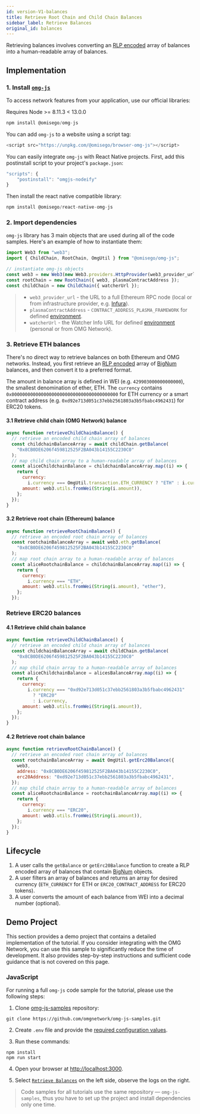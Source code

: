 ```yaml
---
id: version-V1-balances
title: Retrieve Root Chain and Child Chain Balances
sidebar_label: Retrieve Balances
original_id: balances
---
```


Retrieving balances involves converting an [RLP encoded](https://github.com/ethereum/wiki/wiki/RLP) array of balances into a human-readable array of balances.

## Implementation

### 1. Install [`omg-js`](https://github.com/omgnetwork/omg-js)

To access network features from your application, use our official libraries:

<!--DOCUSAURUS_CODE_TABS-->

<!-- Node -->

Requires Node >= 8.11.3 < 13.0.0

```js
npm install @omisego/omg-js
```

<!-- Browser -->

You can add `omg-js` to a website using a script tag:

```js
<script src="https://unpkg.com/@omisego/browser-omg-js"></script>
```

<!-- React Native -->

You can easily integrate `omg-js` with React Native projects. First, add this postinstall script to your project's `package.json`:

```js
"scripts": {
    "postinstall": "omgjs-nodeify"
}
```

Then install the react native compatible library:

```js
npm install @omisego/react-native-omg-js
```

<!--END_DOCUSAURUS_CODE_TABS-->

<!--DOCUSAURUS_CODE_TABS-->
<!-- JavaScript (ESNext) -->

### 2. Import dependencies

`omg-js` library has 3 main objects that are used during all of the code samples. Here's an example of how to instantiate them:

```js
import Web3 from "web3";
import { ChildChain, RootChain, OmgUtil } from "@omisego/omg-js";

// instantiate omg-js objects
const web3 = new Web3(new Web3.providers.HttpProvider(web3_provider_url));
const rootChain = new RootChain({ web3, plasmaContractAddress });
const childChain = new ChildChain({ watcherUrl });
```

> - `web3_provider_url` - the URL to a full Ethereum RPC node (local or from infrastructure provider, e.g. [Infura](https://infura.io/)).
> - `plasmaContractAddress` - `CONTRACT_ADDRESS_PLASMA_FRAMEWORK` for defined [environment](/environments).
> - `watcherUrl` - the Watcher Info URL for defined [environment](/environments) (personal or from OMG Network).

### 3. Retrieve ETH balances

There's no direct way to retrieve balances on both Ethereum and OMG networks. Instead, you first retrieve an [RLP encoded](https://github.com/ethereum/wiki/wiki/RLP) array of [BigNum](https://github.com/indutny/bn.js) balances, and then convert it to a preferred format.

The amount in balance array is defined in WEI (e.g. `429903000000000000`), the smallest denomination of ether, ETH. The `currency` contains `0x0000000000000000000000000000000000000000` for ETH currency or a smart contract address (e.g. `0xd92e713d051c37ebb2561803a3b5fbabc4962431`) for ERC20 tokens.

#### 3.1 Retrieve child chain (OMG Network) balance

```js
async function retrieveChildChainBalance() {
  // retrieve an encoded child chain array of balances
  const childchainBalanceArray = await childChain.getBalance(
    "0x8CB0DE6206f459812525F2BA043b14155C2230C0"
  );
  // map child chain array to a human-readable array of balances
  const aliceChildchainBalance = childchainBalanceArray.map((i) => {
    return {
      currency:
        i.currency === OmgUtil.transaction.ETH_CURRENCY ? "ETH" : i.currency,
      amount: web3.utils.fromWei(String(i.amount)),
    };
  });
}
```

#### 3.2 Retrieve root chain (Ethereum) balance

```js
async function retrieveRootChainBalance() {
  // retrieve an encoded root chain array of balances
  const rootchainBalanceArray = await web3.eth.getBalance(
    "0x8CB0DE6206f459812525F2BA043b14155C2230C0"
  );
  // map root chain array to a human-readable array of balances
  const aliceRootchainBalance = childchainBalanceArray.map((i) => {
    return {
      currency:
        i.currency === "ETH",
      amount: web3.utils.fromWei(String(i.amount), "ether"),
    };
  });
```

### Retrieve ERC20 balances

#### 4.1 Retrieve child chain balance

```js
async function retrieveChildChainBalance() {
  // retrieve an encoded child chain array of balances
  const childchainBalanceArray = await childChain.getBalance(
    "0x8CB0DE6206f459812525F2BA043b14155C2230C0"
  );
  // map child chain array to a human-readable array of balances
  const aliceChildchainBalance = alicesBalanceArray.map((i) => {
    return {
      currency:
        i.currency === "0xd92e713d051c37ebb2561803a3b5fbabc4962431"
          ? "ERC20"
          : i.currency,
      amount: web3.utils.fromWei(String(i.amount)),
    };
  });
}
```

#### 4.2 Retrieve root chain balance

```js
async function retrieveRootChainBalance() {
  // retrieve an encoded root chain array of balances
  const rootchainBalanceArray = await OmgUtil.getErc20Balance({
    web3,
    address: "0x8CB0DE6206f459812525F2BA043b14155C2230C0",
    erc20Address: "0xd92e713d051c37ebb2561803a3b5fbabc4962431",
  });
  // map child chain array to a human-readable array of balances
  const aliceRootchainBalance = rootchainBalanceArray.map((i) => {
    return {
      currency:
        i.currency === "ERC20",
      amount: web3.utils.fromWei(String(i.amount)),
    };
  });
}
```

<!--END_DOCUSAURUS_CODE_TABS-->

## Lifecycle

1. A user calls the `getBalance` or `getErc20Balance` function to create a RLP encoded array of balances that contain [BigNum](https://github.com/indutny/bn.js) objects.
2. A user filters an array of balances and returns an array for desired currency (`ETH_CURRENCY` for ETH or `ERC20_CONTRACT_ADDRESS` for ERC20 tokens).
3. A user converts the amount of each balance from WEI into a decimal number (optional).

## Demo Project

This section provides a demo project that contains a detailed implementation of the tutorial. If you consider integrating with the OMG Network, you can use this sample to significantly reduce the time of development. It also provides step-by-step instructions and sufficient code guidance that is not covered on this page.

### JavaScript

For running a full `omg-js` code sample for the tutorial, please use the following steps:

1. Clone [omg-js-samples](https://github.com/omgnetwork/omg-js-samples) repository:

```
git clone https://github.com/omgnetwork/omg-js-samples.git
```

2. Create `.env` file and provide the [required configuration values](https://github.com/omgnetwork/omg-js-samples/tree/master#setup).

3. Run these commands:

```
npm install
npm run start
```

4. Open your browser at [http://localhost:3000](http://localhost:3000). 

5. Select [`Retrieve Balances`](https://github.com/omgnetwork/omg-js-samples/tree/master/app/01-balances) on the left side, observe the logs on the right.

> Code samples for all tutorials use the same repository — `omg-js-samples`, thus you have to set up the project and install dependencies only one time.
